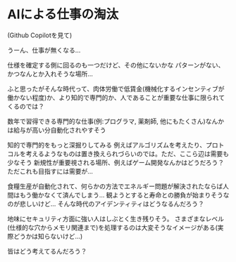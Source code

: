 # AIによる仕事の淘汰

(Github Copilotを見て)

うーん、仕事が無くなる...

仕様を確定する側に回るのも一つだけど、その他にないかな
パターンがない、かつなんとか入れそうな場所...

ふと思ったがそんな時代って、肉体労働で低賃金(機械化するインセンティブが働かない程度)か、より知的で専門的か、人であることが重要な仕事に限られてくるのでは？

数年で習得できる専門的な仕事(例:プログラマ, 薬剤師, 他にもたくさん)なんかは給与が高い分自動化されやすそう

知的で専門的をもっと深掘りしてみる
例えばアルゴリズムを考えたり、プロトコルを考えるようなものは置き換えられづらいのでは。ただ、ここら辺は需要も少なそう
新規性が重要視される場所、例えばゲーム開発なんかはどうだろう？ただこれも目指すには需要が...

食糧生産が自動化されて、何らかの方法でエネルギー問題が解決されたならば人間はもう働かなくて済んでしまう...
観ようとすると寿命との勝負が始まりそうなのが悲しいけど...
そんな時代のアイデンティティはどうなるんだろう？

地味にセキュリティ方面に強い人はしぶとく生き残りそう。
さまざまなレベル(仕様的な穴からメモリ関連まで)を処理するのは大変そうなイメージがある(実際どうかは知らないけど...)

皆はどう考えてるんだろう？
